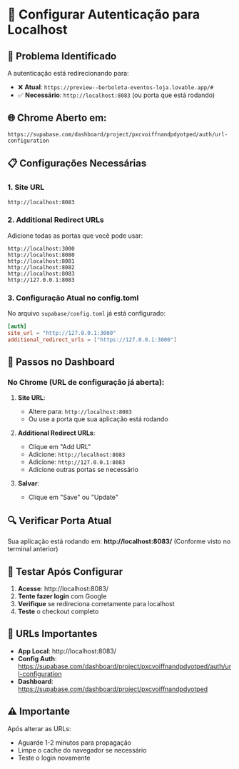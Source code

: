 # 🔐 Configurar Autenticação para Localhost

## 🎯 **Problema Identificado**
A autenticação está redirecionando para:
- ❌ **Atual**: `https://preview--borboleta-eventos-loja.lovable.app/#`
- ✅ **Necessário**: `http://localhost:8083` (ou porta que está rodando)

## 🌐 **Chrome Aberto em:**
`https://supabase.com/dashboard/project/pxcvoiffnandpdyotped/auth/url-configuration`

## 📋 **Configurações Necessárias**

### 1. **Site URL**
```
http://localhost:8083
```

### 2. **Additional Redirect URLs**
Adicione todas as portas que você pode usar:
```
http://localhost:3000
http://localhost:8080
http://localhost:8081
http://localhost:8082
http://localhost:8083
http://127.0.0.1:8083
```

### 3. **Configuração Atual no config.toml**
No arquivo `supabase/config.toml` já está configurado:
```toml
[auth]
site_url = "http://127.0.0.1:3000"
additional_redirect_urls = ["https://127.0.0.1:3000"]
```

## 🔧 **Passos no Dashboard**

### No Chrome (URL de configuração já aberta):

1. **Site URL**:
   - Altere para: `http://localhost:8083`
   - Ou use a porta que sua aplicação está rodando

2. **Additional Redirect URLs**:
   - Clique em "Add URL"
   - Adicione: `http://localhost:8083`
   - Adicione: `http://127.0.0.1:8083`
   - Adicione outras portas se necessário

3. **Salvar**:
   - Clique em "Save" ou "Update"

## 🔍 **Verificar Porta Atual**
Sua aplicação está rodando em: **http://localhost:8083/**
(Conforme visto no terminal anterior)

## 🧪 **Testar Após Configurar**

1. **Acesse**: http://localhost:8083/
2. **Tente fazer login** com Google
3. **Verifique** se redireciona corretamente para localhost
4. **Teste** o checkout completo

## 📱 **URLs Importantes**
- **App Local**: http://localhost:8083/
- **Config Auth**: https://supabase.com/dashboard/project/pxcvoiffnandpdyotped/auth/url-configuration
- **Dashboard**: https://supabase.com/dashboard/project/pxcvoiffnandpdyotped

## ⚠️ **Importante**
Após alterar as URLs:
- Aguarde 1-2 minutos para propagação
- Limpe o cache do navegador se necessário
- Teste o login novamente
